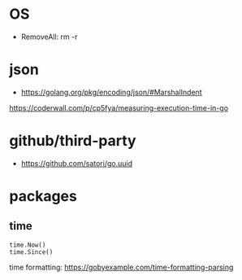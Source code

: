 # OS
* RemoveAll: rm -r

# json
* https://golang.org/pkg/encoding/json/#MarshalIndent

https://coderwall.com/p/cp5fya/measuring-execution-time-in-go

# github/third-party
* https://github.com/satori/go.uuid 

# packages
## time
```
time.Now()
time.Since()
```

time formatting: https://gobyexample.com/time-formatting-parsing
